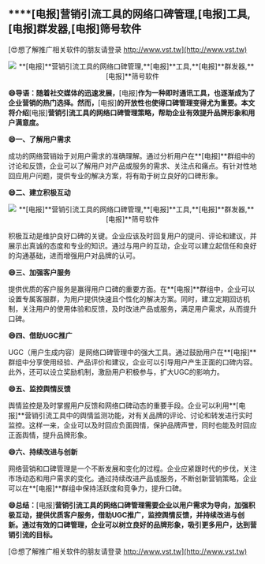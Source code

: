 ## ****[电报]**营销引流工具的网络口碑管理,**[电报]**工具,**[电报]**群发器,**[电报]**筛号软件**

[😍想了解推广相关软件的朋友请登录 http://www.vst.tw](http://www.vst.tw)

 <center><img src="https://vst.tw/MP4/tuiguang/png/5.png" alt="**[电报]**营销引流工具的网络口碑管理,**[电报]**工具,**[电报]**群发器,**[电报]**筛号软件"></center>

**😄导语：随着社交媒体的迅速发展，**[电报]**作为一种即时通讯工具，也逐渐成为了企业营销的热门选择。然而，**[电报]**的开放性也使得口碑管理变得尤为重要。本文将介绍**[电报]**营销引流工具的网络口碑管理策略，帮助企业有效提升品牌形象和用户满意度。**

**😄一、了解用户需求**

成功的网络营销始于对用户需求的准确理解。通过分析用户在**[电报]**群组中的讨论和反馈，企业可以了解用户对产品或服务的需求、关注点和痛点。有针对性地回应用户问题，提供专业的解决方案，将有助于树立良好的口碑形象。

**😄二、建立积极互动**

 <center><img src="https://vst.tw/MP4/tuiguang/png/5.png" alt="**[电报]**营销引流工具的网络口碑管理,**[电报]**工具,**[电报]**群发器,**[电报]**筛号软件"></center>

积极互动是维护良好口碑的关键。企业应该及时回复用户的提问、评论和建议，并展示出真诚的态度和专业的知识。通过与用户的互动，企业可以建立起信任和良好的沟通基础，进而增强用户对品牌的认可。

**😄三、加强客户服务**

提供优质的客户服务是赢得用户口碑的重要方面。在**[电报]**群组中，企业可以设置专属客服群，为用户提供快速且个性化的解决方案。同时，建立定期回访机制，关注用户的使用体验和反馈，及时改进产品或服务，满足用户需求，从而提升口碑。

**😄四、借助UGC推广**

UGC（用户生成内容）是网络口碑管理中的强大工具。通过鼓励用户在**[电报]**群组中分享使用经验、产品评价和建议，企业可以引导用户产生正面的口碑内容。此外，还可以设立奖励机制，激励用户积极参与，扩大UGC的影响力。

**😄五、监控舆情反馈**

舆情监控是及时掌握用户反馈和网络口碑动态的重要手段。企业可以利用**[电报]**营销引流工具中的舆情监测功能，对有关品牌的评论、讨论和转发进行实时监控。这样一来，企业可以及时回应负面舆情，保护品牌声誉，同时也能及时回应正面舆情，提升品牌形象。

**😄六、持续改进与创新**

网络营销和口碑管理是一个不断发展和变化的过程。企业应紧跟时代的步伐，关注市场动态和用户需求的变化。通过持续改进产品或服务，不断创新营销策略，企业可以在**[电报]**群组中保持活跃度和竞争力，提升口碑。

**😄总结：**[电报]**营销引流工具的网络口碑管理需要企业以用户需求为导向，加强积极互动，提供优质客户服务，借助UGC推广，监控舆情反馈，并持续改进与创新。通过有效的口碑管理，企业可以树立良好的品牌形象，吸引更多用户，达到营销引流的目标。**

[😍想了解推广相关软件的朋友请登录 http://www.vst.tw](http://www.vst.tw)



